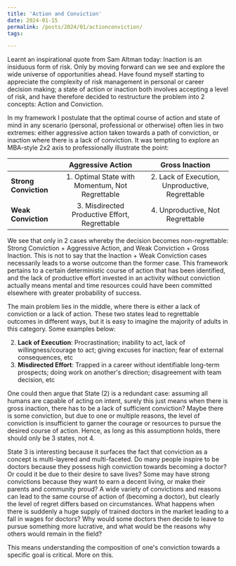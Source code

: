 ```yaml
---
title: 'Action and Conviction'
date: 2024-01-15
permalink: /posts/2024/01/actionconviction/
tags:

---
```


Learnt an inspirational quote from Sam Altman today: Inaction is an insiduous form of risk. Only by moving forward can we see and explore the wide universe of opportunities ahead. Have found myself starting to appreciate the complexity of risk management in personal or career decision making; a state of action or inaction both involves accepting a level of risk, and have therefore decided to restructure the problem into 2 concepts: Action and Conviction.

In my framework I postulate that the optimal course of action and state of mind in any scenario (personal, professional or otherwise) often lies in two extremes: either aggressive action taken towards a path of conviction, or inaction where there is a lack of conviction. It was tempting to explore an MBA-style 2x2 axis to professionally illustrate the point:

| | **Aggressive Action** | **Gross Inaction** |
| :---------------- |:------:|:----:|
| **Strong Conviction**|1. Optimal State with Momentum, Not Regrettable|2. Lack of Execution, Unproductive, Regrettable|
| **Weak Conviction**|3. Misdirected Productive Effort, Regrettable |4. Unproductive, Not Regrettable|

We see that only in 2 cases whereby the decision becomes non-regrettable: Strong Conviction + Aggressive Action, and Weak Conviction + Gross Inaction. This is not to say that the Inaction + Weak Conviction cases necessarily leads to a worse outcome than the former case. This framework pertains to a certain deterministic course of action that has been identified, and the lack of productive effort invested in an activity without conviction actually means mental and time resources could have been committed elsewhere with greater probability of success.

The main problem lies in the middle, where there is either a lack of conviction or a lack of action. These two states lead to regrettable outcomes in different ways, but it is easy to imagine the majority of adults in this category. Some examples below:

2. **Lack of Execution**: Procrastination; inability to act, lack of willingness/courage to act; giving excuses for inaction; fear of external consequences, etc  
3. **Misdirected Effort**: Trapped in a career without identifiable long-term prospects; doing work on another's direction; disagreement with team decision, etc

One could then argue that State (2) is a redundant case: assuming all humans are capable of acting on intent, surely this just means when there is gross inaction, there has to be a lack of sufficient conviction? Maybe there is some conviction, but due to one or multiple reasons, the level of conviction is insufficient to garner the courage or resources to pursue the desired course of action. Hence, as long as this assumptionn holds, there should only be 3 states, not 4.

State 3 is interesting because it surfaces the fact that conviction as a concept is multi-layered and multi-faceted. Do many people inspire to be doctors because they possess high conviction towards becoming a doctor? Or could it be due to their desire to save lives? Some may have strong convictions because they want to earn a decent living, or make their parents and community proud? A wide variety of convictions and reasons can lead to the same course of action of (becoming a doctor), but clearly the level of regret differs based on circumstances. What happens when there is suddenly a huge supply of trained doctors in the market leading to a fall in wages for doctors? Why would some doctors then decide to leave to pursue something more lucrative, and what would be the reasons why others would remain in the field?

This means understanding the composition of one's conviction towards a specific goal is critical. More on this.


















